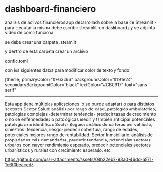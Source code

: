 # dashboard-financiero
analisis de activos financieros
app desarrollada sobre la base de Streamlit - 
para ejecutar la misma debe escribir streamlit run dashboard.py
se adjunta video de como funciona

se debe crear una carpeta 
.steamlit

y dentro de esta carpeta  crear  un archivo

config.toml

con  los siguientes datos para modificar color de texto y fondo

[theme]
primaryColor="#F63366"
backgroundColor="#191e24"
secondaryBackgroundColor="black"
textColor="#CBC917"
font="sans serif"

--------------------------------------------------------------------
Esta app tiene múltiples aplicaciones (o se puede adaptar) o para distintos sectores Sector Salud: análisis por rango de edad, patologías ambulatorias, 
patologías complejas -determinar tendencia- predecir tasas de crecimiento o no de enfermedades o patológicas medir y también anticipar potenciales patologías 
no identificas Sector Seguro: análisis de carteras por vehículo, siniestros. tendencia, riesgo-predecir cobertura, rango de edades, potenciales mejores 
rango de rentabilidad. Sector Inmobiliario: análisis de propiedades más demandadas, predecir tendencia, potenciales sectores urbanos con mayor rendimiento esperado,
predecir potenciales sectores urbanísticos y rurales con crecimiento esperado. etc


https://github.com/user-attachments/assets/08b22eb8-93a0-46dd-a971-1c6f0beaced8







